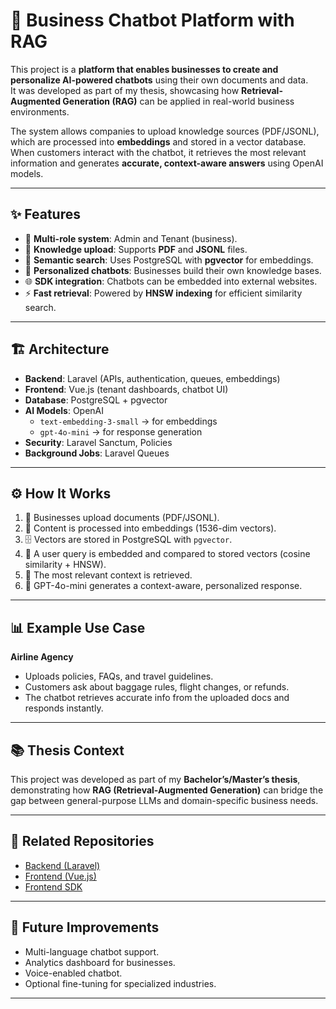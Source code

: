 # 🧠 Business Chatbot Platform with RAG  

This project is a **platform that enables businesses to create and personalize AI-powered chatbots** using their own documents and data.  
It was developed as part of my thesis, showcasing how **Retrieval-Augmented Generation (RAG)** can be applied in real-world business environments.  

The system allows companies to upload knowledge sources (PDF/JSONL), which are processed into **embeddings** and stored in a vector database.  
When customers interact with the chatbot, it retrieves the most relevant information and generates **accurate, context-aware answers** using OpenAI models.  

---

## ✨ Features  
- 👥 **Multi-role system**: Admin and Tenant (business).  
- 📄 **Knowledge upload**: Supports **PDF** and **JSONL** files.  
- 🔎 **Semantic search**: Uses PostgreSQL with **pgvector** for embeddings.  
- 🤖 **Personalized chatbots**: Businesses build their own knowledge bases.  
- 🌐 **SDK integration**: Chatbots can be embedded into external websites.  
- ⚡ **Fast retrieval**: Powered by **HNSW indexing** for efficient similarity search.  

---

## 🏗️ Architecture  
- **Backend**: Laravel (APIs, authentication, queues, embeddings)  
- **Frontend**: Vue.js (tenant dashboards, chatbot UI)  
- **Database**: PostgreSQL + pgvector  
- **AI Models**: OpenAI  
  - `text-embedding-3-small` → for embeddings  
  - `gpt-4o-mini` → for response generation  
- **Security**: Laravel Sanctum, Policies  
- **Background Jobs**: Laravel Queues  

---

## ⚙️ How It Works  
1. 📂 Businesses upload documents (PDF/JSONL).  
2. 🧩 Content is processed into embeddings (1536-dim vectors).  
3. 🗄️ Vectors are stored in PostgreSQL with `pgvector`.  
4. 🔎 A user query is embedded and compared to stored vectors (cosine similarity + HNSW).  
5. 📝 The most relevant context is retrieved.  
6. 🤖 GPT-4o-mini generates a context-aware, personalized response.  

---

## 📊 Example Use Case  
**Airline Agency**  
- Uploads policies, FAQs, and travel guidelines.  
- Customers ask about baggage rules, flight changes, or refunds.  
- The chatbot retrieves accurate info from the uploaded docs and responds instantly.  

---

## 📚 Thesis Context  
This project was developed as part of my **Bachelor’s/Master’s thesis**, demonstrating how **RAG (Retrieval-Augmented Generation)** can bridge the gap between general-purpose LLMs and domain-specific business needs.  

---

## 🔗 Related Repositories  
- [Backend (Laravel)](https://github.com/LejlaBeqiri/chatbot-platform)  
- [Frontend (Vue.js)](https://github.com/LejlaBeqiri/chatbot-platform-frontend)  
- [Frontend SDK](https://github.com/LejlaBeqiri/chatbot-frontend-sdk)  

---

## 📌 Future Improvements  
- Multi-language chatbot support.  
- Analytics dashboard for businesses.  
- Voice-enabled chatbot.  
- Optional fine-tuning for specialized industries.  

---
